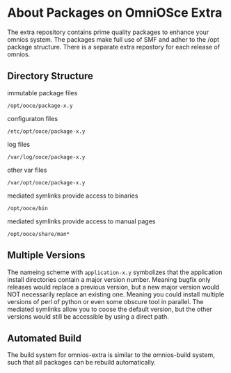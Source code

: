 # About Packages on OmniOSce Extra

The extra repository contains prime quality packages to enhance your omnios
system. The packages make full use of SMF and adher to the /opt package
structure. There is a separate extra repostory for each release of omnios.

## Directory Structure

immutable package files

    /opt/ooce/package-x.y

configuraton files

    /etc/opt/ooce/package-x.y

log files

    /var/log/ooce/package-x.y

other var files

    /var/opt/ooce/package-x.y

mediated symlinks provide access to binaries

    /opt/ooce/bin

mediated symlinks provide access to manual pages

    /opt/ooce/share/man*

## Multiple Versions

The nameing scheme with `application-x.y` symbolizes that the application
install directories contain a major version number. Meaning bugfix only
releases would replace a previous version, but a new major version would NOT
necessarily replace an existing one. Meaning you could install multiple
versions of perl of python or even some obscure tool in parallel. The
mediated symlinks allow you to coose the default version, but the other
versions would still be accessible by using a direct path.

## Automated Build

The build system for omnios-extra is similar to the omnios-build system,
such that all packages can be rebuild automatically.

